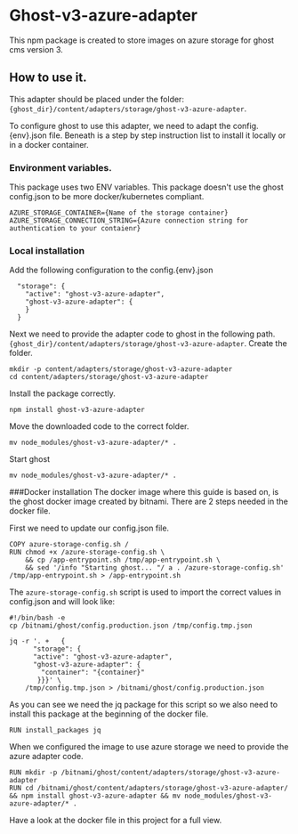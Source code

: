 # Ghost-v3-azure-adapter
This npm package is created to store images on azure storage for ghost cms version 3.

## How to use it.
This adapter should be placed under the folder: 
`{ghost_dir}/content/adapters/storage/ghost-v3-azure-adapter`.

To configure ghost to use this adapter, we need to adapt the  config.{env}.json file. 
Beneath is a step by step instruction list to install it locally or in a docker container.

### Environment variables.
This package uses two ENV variables. This package doesn't use the ghost config.json to be more docker/kubernetes compliant.
```
AZURE_STORAGE_CONTAINER={Name of the storage container}
AZURE_STORAGE_CONNECTION_STRING={Azure connection string for authentication to your contaienr}
```

### Local installation
Add the following configuration to the config.{env}.json
```
  "storage": {
    "active": "ghost-v3-azure-adapter",
    "ghost-v3-azure-adapter": {
    }
  }
```

Next we need to provide the adapter code to ghost in the following path. 
`{ghost_dir}/content/adapters/storage/ghost-v3-azure-adapter`. Create the folder.

```
mkdir -p content/adapters/storage/ghost-v3-azure-adapter
cd content/adapters/storage/ghost-v3-azure-adapter
```
Install the package correctly.
```
npm install ghost-v3-azure-adapter
```
Move the downloaded code to the correct folder.
```
mv node_modules/ghost-v3-azure-adapter/* .
```
Start ghost
```
mv node_modules/ghost-v3-azure-adapter/* .
```

###Docker installation
The docker image where this guide is based on, is the ghost docker image created by bitnami.
There are 2 steps needed in the docker file.

First we need to update our config.json file.
```
COPY azure-storage-config.sh /
RUN chmod +x /azure-storage-config.sh \
    && cp /app-entrypoint.sh /tmp/app-entrypoint.sh \
    && sed '/info "Starting ghost... "/ a . /azure-storage-config.sh' /tmp/app-entrypoint.sh > /app-entrypoint.sh

```
The `azure-storage-config.sh` script is used to import the correct values in config.json and will look like:
```
#!/bin/bash -e
cp /bitnami/ghost/config.production.json /tmp/config.tmp.json

jq -r '. +   {
      "storage": {
      "active": "ghost-v3-azure-adapter",
      "ghost-v3-azure-adapter": {
        "container": "{container}"
       }}}' \
    /tmp/config.tmp.json > /bitnami/ghost/config.production.json
```

As you can see we need the jq package for this script so we also need to install this package at the beginning of the docker file.
```
RUN install_packages jq
```
When we configured the image to use azure storage we need to provide the azure adapter code.
```
RUN mkdir -p /bitnami/ghost/content/adapters/storage/ghost-v3-azure-adapter
RUN cd /bitnami/ghost/content/adapters/storage/ghost-v3-azure-adapter/ && npm install ghost-v3-azure-adapter && mv node_modules/ghost-v3-azure-adapter/* .
```

Have a look at the docker file in this project for a full view.